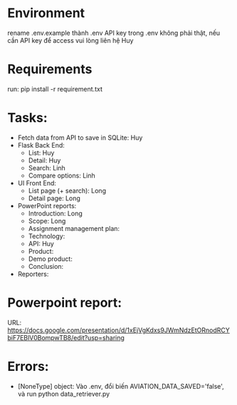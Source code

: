 # Environment
rename .env.example thành .env
API key trong .env không phải thật, nếu cần API key để access vui lòng liên hệ Huy

# Requirements
run:
pip install -r requirement.txt 

# Tasks:
- Fetch data from API to save in SQLite: Huy
- Flask Back End:
    + List: Huy
    + Detail: Huy
    + Search: Linh
    + Compare options: Linh
- UI Front End:
    + List page (+ search): Long
    + Detail page: Long
- PowerPoint reports:
    + Introduction: Long
    + Scope: Long
    + Assignment management plan:
    + Technology:
    + API: Huy
    + Product:
    + Demo product: 
    + Conclusion:
- Reporters:

# Powerpoint report:
URL: https://docs.google.com/presentation/d/1xEjVgKdxs9JWmNdzEtORnodRCYbiF7EBlV0BompwTB8/edit?usp=sharing

# Errors:
- [NoneType] object: Vào .env, đổi biến AVIATION_DATA_SAVED='false', và run python data_retriever.py
